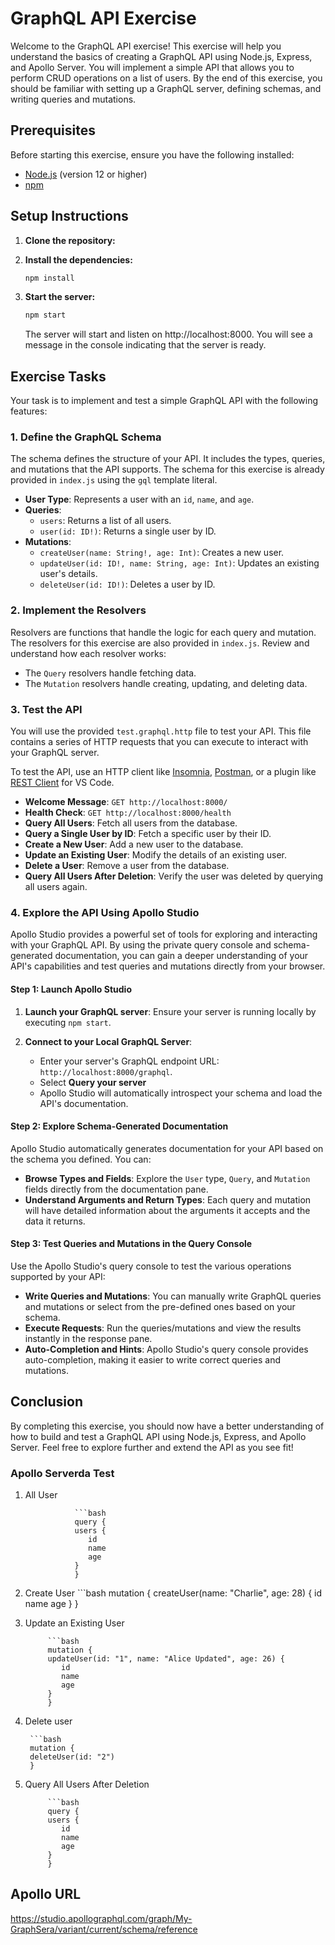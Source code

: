 # GraphQL API Exercise

Welcome to the GraphQL API exercise! This exercise will help you understand the basics of creating a GraphQL API using Node.js, Express, and Apollo Server. You will implement a simple API that allows you to perform CRUD operations on a list of users. By the end of this exercise, you should be familiar with setting up a GraphQL server, defining schemas, and writing queries and mutations.

## Prerequisites

Before starting this exercise, ensure you have the following installed:

- [Node.js](https://nodejs.org/) (version 12 or higher)
- [npm](https://www.npmjs.com/)

## Setup Instructions

1. **Clone the repository:**
2. **Install the dependencies:**

   ```bash
   npm install
3. **Start the server:**

   ```bash
   npm start
   ```
   The server will start and listen on http://localhost:8000. You will see a message in the console indicating that the server is ready.

## Exercise Tasks

Your task is to implement and test a simple GraphQL API with the following features:

### 1. Define the GraphQL Schema

The schema defines the structure of your API. It includes the types, queries, and mutations that the API supports. The schema for this exercise is already provided in `index.js` using the `gql` template literal.

- **User Type**: Represents a user with an `id`, `name`, and `age`.
- **Queries**:
  - `users`: Returns a list of all users.
  - `user(id: ID!)`: Returns a single user by ID.
- **Mutations**:
  - `createUser(name: String!, age: Int)`: Creates a new user.
  - `updateUser(id: ID!, name: String, age: Int)`: Updates an existing user's details.
  - `deleteUser(id: ID!)`: Deletes a user by ID.

### 2. Implement the Resolvers

Resolvers are functions that handle the logic for each query and mutation. The resolvers for this exercise are also provided in `index.js`. Review and understand how each resolver works:

- The `Query` resolvers handle fetching data.
- The `Mutation` resolvers handle creating, updating, and deleting data.

### 3. Test the API

You will use the provided `test.graphql.http` file to test your API. This file contains a series of HTTP requests that you can execute to interact with your GraphQL server.

To test the API, use an HTTP client like [Insomnia](https://insomnia.rest/), [Postman](https://www.postman.com/), or a plugin like [REST Client](https://marketplace.visualstudio.com/items?itemName=humao.rest-client) for VS Code.

- **Welcome Message**: `GET http://localhost:8000/`
- **Health Check**: `GET http://localhost:8000/health`
- **Query All Users**: Fetch all users from the database.
- **Query a Single User by ID**: Fetch a specific user by their ID.
- **Create a New User**: Add a new user to the database.
- **Update an Existing User**: Modify the details of an existing user.
- **Delete a User**: Remove a user from the database.
- **Query All Users After Deletion**: Verify the user was deleted by querying all users again.

### 4. Explore the API Using Apollo Studio

Apollo Studio provides a powerful set of tools for exploring and interacting with your GraphQL API. By using the private query console and schema-generated documentation, you can gain a deeper understanding of your API's capabilities and test queries and mutations directly from your browser.

#### Step 1: Launch Apollo Studio

1. **Launch your GraphQL server**: Ensure your server is running locally by executing `npm start`.

2. **Connect to your Local GraphQL Server**:
   - Enter your server's GraphQL endpoint URL: `http://localhost:8000/graphql`.
   - Select **Query your server**
   - Apollo Studio will automatically introspect your schema and load the API's documentation.

#### Step 2: Explore Schema-Generated Documentation

Apollo Studio automatically generates documentation for your API based on the schema you defined. You can:

- **Browse Types and Fields**: Explore the `User` type, `Query`, and `Mutation` fields directly from the documentation pane.
- **Understand Arguments and Return Types**: Each query and mutation will have detailed information about the arguments it accepts and the data it returns.

#### Step 3: Test Queries and Mutations in the Query Console

Use the Apollo Studio's query console to test the various operations supported by your API:

- **Write Queries and Mutations**: You can manually write GraphQL queries and mutations or select from the pre-defined ones based on your schema.
- **Execute Requests**: Run the queries/mutations and view the results instantly in the response pane.
- **Auto-Completion and Hints**: Apollo Studio's query console provides auto-completion, making it easier to write correct queries and mutations.

## Conclusion
By completing this exercise, you should now have a better understanding of how to build and test a GraphQL API using Node.js, Express, and Apollo Server. Feel free to explore further and extend the API as you see fit!


### Apollo Serverda Test

1. All User 

                  ```bash 
                  query {
                  users {
                     id
                     name
                     age
                  }
                  }
2. Create User 
         ```bash 
         mutation {
         createUser(name: "Charlie", age: 28) {
            id
            name
            age
         }
         }
3. Update an Existing User

            ```bash 
            mutation {
            updateUser(id: "1", name: "Alice Updated", age: 26) {
               id
               name
               age
            }
            }

4.  Delete user 

         ```bash
         mutation {
         deleteUser(id: "2")
         }
5. Query All Users After Deletion

            ```bash 
            query {
            users {
               id
               name
               age
            }
            }

## Apollo URL

https://studio.apollographql.com/graph/My-GraphSera/variant/current/schema/reference